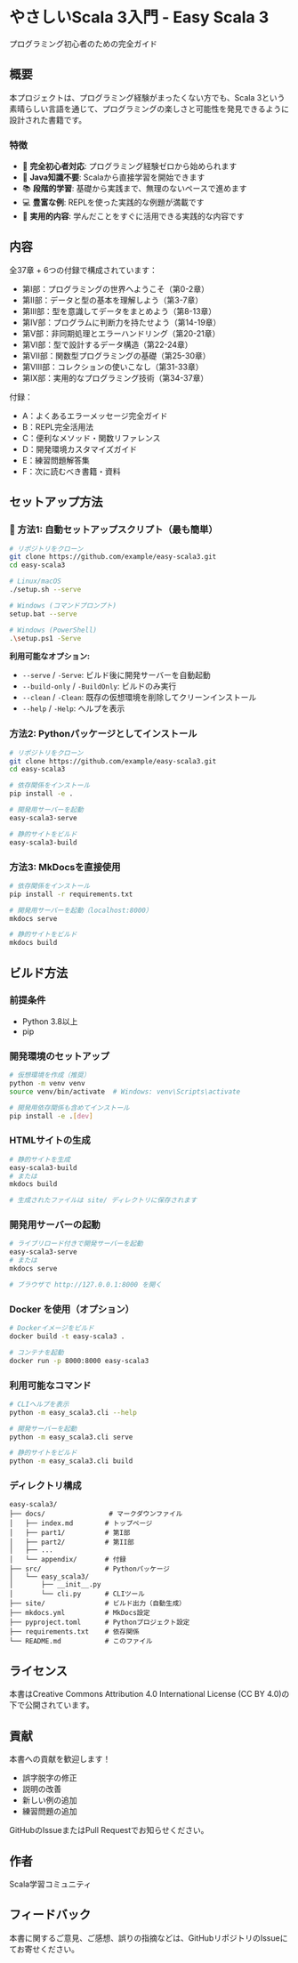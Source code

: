 # やさしいScala 3入門 - Easy Scala 3

プログラミング初心者のための完全ガイド

## 概要

本プロジェクトは、プログラミング経験がまったくない方でも、Scala 3という素晴らしい言語を通じて、プログラミングの楽しさと可能性を発見できるように設計された書籍です。

### 特徴

- 🎯 **完全初心者対応**: プログラミング経験ゼロから始められます
- 🚀 **Java知識不要**: Scalaから直接学習を開始できます  
- 📚 **段階的学習**: 基礎から実践まで、無理のないペースで進めます
- 💻 **豊富な例**: REPLを使った実践的な例題が満載です
- 🔧 **実用的内容**: 学んだことをすぐに活用できる実践的な内容です

## 内容

全37章 + 6つの付録で構成されています：

- 第I部：プログラミングの世界へようこそ（第0-2章）
- 第II部：データと型の基本を理解しよう（第3-7章）
- 第III部：型を意識してデータをまとめよう（第8-13章）
- 第IV部：プログラムに判断力を持たせよう（第14-19章）
- 第V部：非同期処理とエラーハンドリング（第20-21章）
- 第VI部：型で設計するデータ構造（第22-24章）
- 第VII部：関数型プログラミングの基礎（第25-30章）
- 第VIII部：コレクションの使いこなし（第31-33章）
- 第IX部：実用的なプログラミング技術（第34-37章）

付録：
- A：よくあるエラーメッセージ完全ガイド
- B：REPL完全活用法
- C：便利なメソッド・関数リファレンス
- D：開発環境カスタマイズガイド
- E：練習問題解答集
- F：次に読むべき書籍・資料

## セットアップ方法

### 🚀 方法1: 自動セットアップスクリプト（最も簡単）

```bash
# リポジトリをクローン
git clone https://github.com/example/easy-scala3.git
cd easy-scala3

# Linux/macOS
./setup.sh --serve

# Windows (コマンドプロンプト)
setup.bat --serve

# Windows (PowerShell)
.\setup.ps1 -Serve
```

**利用可能なオプション:**
- `--serve` / `-Serve`: ビルド後に開発サーバーを自動起動
- `--build-only` / `-BuildOnly`: ビルドのみ実行
- `--clean` / `-Clean`: 既存の仮想環境を削除してクリーンインストール
- `--help` / `-Help`: ヘルプを表示

### 方法2: Pythonパッケージとしてインストール

```bash
# リポジトリをクローン
git clone https://github.com/example/easy-scala3.git
cd easy-scala3

# 依存関係をインストール
pip install -e .

# 開発用サーバーを起動
easy-scala3-serve

# 静的サイトをビルド
easy-scala3-build
```

### 方法3: MkDocsを直接使用

```bash
# 依存関係をインストール
pip install -r requirements.txt

# 開発用サーバーを起動（localhost:8000）
mkdocs serve

# 静的サイトをビルド
mkdocs build
```

## ビルド方法

### 前提条件

- Python 3.8以上
- pip

### 開発環境のセットアップ

```bash
# 仮想環境を作成（推奨）
python -m venv venv
source venv/bin/activate  # Windows: venv\Scripts\activate

# 開発用依存関係も含めてインストール
pip install -e .[dev]
```

### HTMLサイトの生成

```bash
# 静的サイトを生成
easy-scala3-build
# または
mkdocs build

# 生成されたファイルは site/ ディレクトリに保存されます
```

### 開発用サーバーの起動

```bash
# ライブリロード付きで開発サーバーを起動
easy-scala3-serve
# または
mkdocs serve

# ブラウザで http://127.0.0.1:8000 を開く
```

### Docker を使用（オプション）

```bash
# Dockerイメージをビルド
docker build -t easy-scala3 .

# コンテナを起動
docker run -p 8000:8000 easy-scala3
```

### 利用可能なコマンド

```bash
# CLIヘルプを表示
python -m easy_scala3.cli --help

# 開発サーバーを起動
python -m easy_scala3.cli serve

# 静的サイトをビルド
python -m easy_scala3.cli build
```

### ディレクトリ構成

```
easy-scala3/
├── docs/                # マークダウンファイル
│   ├── index.md        # トップページ
│   ├── part1/          # 第I部
│   ├── part2/          # 第II部
│   ├── ...
│   └── appendix/       # 付録
├── src/                # Pythonパッケージ
│   └── easy_scala3/
│       ├── __init__.py
│       └── cli.py      # CLIツール
├── site/               # ビルド出力（自動生成）
├── mkdocs.yml          # MkDocs設定
├── pyproject.toml      # Pythonプロジェクト設定
├── requirements.txt    # 依存関係
└── README.md           # このファイル
```

## ライセンス

本書はCreative Commons Attribution 4.0 International License (CC BY 4.0)の下で公開されています。

## 貢献

本書への貢献を歓迎します！

- 誤字脱字の修正
- 説明の改善
- 新しい例の追加
- 練習問題の追加

GitHubのIssueまたはPull Requestでお知らせください。

## 作者

Scala学習コミュニティ

## フィードバック

本書に関するご意見、ご感想、誤りの指摘などは、GitHubリポジトリのIssueにてお寄せください。
